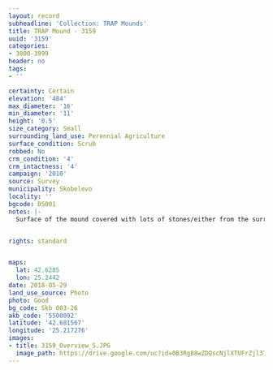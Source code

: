 ```yaml
---
layout: record
subheadline: 'Collection: TRAP Mounds'
title: TRAP Mound - 3159
uuid: '3159'
categories:
- 3000-3999
header: no
tags:
- ''

certainty: Certain
elevation: '484'
max_diameter: '16'
min_diameter: '11'
height: '0.5'
size_category: Small
surrounding_land_use: Perennial Agriculture
surface_condition: Scrub
robbed: No
crm_condition: '4'
crm_intactness: '4'
campaign: '2010'
source: Survey
municipality: Skobelevo
locality: ''
bgcode: DS001
notes: |-
  Surface of the mound covered with lots of stones/either from the surrounding pasture or from the mound.


rights: standard


maps:
  lat: 42.6285
  lon: 25.2442
date: 2018-05-29
land_use_source: Photo
photo: Good
bg_code: Skb 003-26
akb_code: '5500092'
latitude: '42.681567'
longitude: '25.217276'
images:
- title: 3159_Overview_S.JPG
  image_path: https://drive.google.com/uc?id=0B3Rg88wZDQscNjlXTUFrZjl3T0U
---
```


